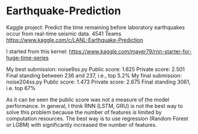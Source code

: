 # Earthquake-Prediction 
Kaggle project: Predict the time remaining before laboratory earthquakes occur from real-time seismic data. 
4541 Teams
https://www.kaggle.com/c/LANL-Earthquake-Prediction

I started from this kernel: https://www.kaggle.com/mayer79/rnn-starter-for-huge-time-series

My best submission: noise9ss.py Public score: 1.625 Private score: 2.501 Final standing between 236 and 237, i.e., top 5.2%
My final submission: noise204ss.py Public score: 1.473 Private score: 2.675 Final standing 3061, i.e. top 67%

As it can be seen the public score was not a measure of the model performance. 
In general, I think RNN (LSTM, GRU) is not the best way to solve this problem because the number of features is limited by computation resources. The best way is to use regression (Random Forest or LGBM) with significantly increased the number of features. 


